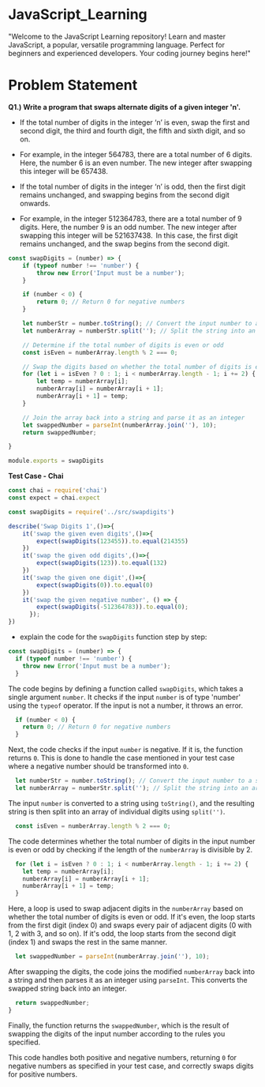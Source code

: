 # JavaScript_Learning
"Welcome to the JavaScript Learning repository! Learn and master JavaScript, a popular, versatile programming language. Perfect for beginners and experienced developers. Your coding journey begins here!"

# Problem Statement 

**Q1.) Write a program that swaps alternate digits of a given integer 'n'.​**

- If the total number of digits in the integer ‘n’ is even, swap the first and second digit, the third and fourth digit, the fifth and sixth digit, and so on. ​​

- For example, in the integer 564783, there are a total number of 6 digits. Here, the number 6 is an even number. The new integer after swapping this integer will be 657438.

- If the total number of digits in the integer ‘n’ is odd, then the first digit remains unchanged, and swapping begins from the second digit onwards.​​
    
- For example, in the integer 512364783, there are a total number of 9 digits. Here, the number 9 is an odd number. The new integer after swapping this integer will be 521637438.  In this case, the first digit remains unchanged, and the swap begins from the second digit. ​
```Javascript
const swapDigits = (number) => {
    if (typeof number !== 'number') {
        throw new Error('Input must be a number');
    }

    if (number < 0) {
        return 0; // Return 0 for negative numbers
    }

    let numberStr = number.toString(); // Convert the input number to a string
    let numberArray = numberStr.split(''); // Split the string into an array of digits

    // Determine if the total number of digits is even or odd
    const isEven = numberArray.length % 2 === 0;

    // Swap the digits based on whether the total number of digits is even or odd
    for (let i = isEven ? 0 : 1; i < numberArray.length - 1; i += 2) {
        let temp = numberArray[i];
        numberArray[i] = numberArray[i + 1];
        numberArray[i + 1] = temp;
    }

    // Join the array back into a string and parse it as an integer
    let swappedNumber = parseInt(numberArray.join(''), 10);
    return swappedNumber;

}

module.exports = swapDigits
```
**Test Case - Chai**
```Javascript
const chai = require('chai')
const expect = chai.expect

const swapDigits = require('../src/swapdigits')

describe('Swap Digits 1',()=>{
    it('swap the given even digits',()=>{
        expect(swapDigits(123455)).to.equal(214355)
    })
    it('swap the given odd digits',()=>{
        expect(swapDigits(123)).to.equal(132)
    })
    it('swap the given one digit',()=>{
        expect(swapDigits(0)).to.equal(0)
    })
    it('swap the given negative number', () => {
        expect(swapDigits(-512364783)).to.equal(0);
      });
})
```
- explain the code for the `swapDigits` function step by step:

```javascript
const swapDigits = (number) => {
  if (typeof number !== 'number') {
    throw new Error('Input must be a number');
  }
```

The code begins by defining a function called `swapDigits`, which takes a single argument `number`. It checks if the input `number` is of type 'number' using the `typeof` operator. If the input is not a number, it throws an error.

```javascript
  if (number < 0) {
    return 0; // Return 0 for negative numbers
  }
```

Next, the code checks if the input `number` is negative. If it is, the function returns `0`. This is done to handle the case mentioned in your test case where a negative number should be transformed into `0`.

```javascript
  let numberStr = number.toString(); // Convert the input number to a string
  let numberArray = numberStr.split(''); // Split the string into an array of digits
```

The input `number` is converted to a string using `toString()`, and the resulting string is then split into an array of individual digits using `split('')`.

```javascript
  const isEven = numberArray.length % 2 === 0;
```

The code determines whether the total number of digits in the input number is even or odd by checking if the length of the `numberArray` is divisible by 2.

```javascript
  for (let i = isEven ? 0 : 1; i < numberArray.length - 1; i += 2) {
    let temp = numberArray[i];
    numberArray[i] = numberArray[i + 1];
    numberArray[i + 1] = temp;
  }
```

Here, a loop is used to swap adjacent digits in the `numberArray` based on whether the total number of digits is even or odd. If it's even, the loop starts from the first digit (index 0) and swaps every pair of adjacent digits (0 with 1, 2 with 3, and so on). If it's odd, the loop starts from the second digit (index 1) and swaps the rest in the same manner.

```javascript
  let swappedNumber = parseInt(numberArray.join(''), 10);
```

After swapping the digits, the code joins the modified `numberArray` back into a string and then parses it as an integer using `parseInt`. This converts the swapped string back into an integer.

```javascript
  return swappedNumber;
}
```

Finally, the function returns the `swappedNumber`, which is the result of swapping the digits of the input number according to the rules you specified.

This code handles both positive and negative numbers, returning `0` for negative numbers as specified in your test case, and correctly swaps digits for positive numbers.
